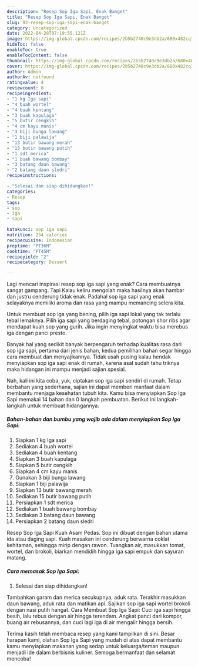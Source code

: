 ```yaml
---
description: "Resep Sop Iga Sapi, Enak Banget"
title: "Resep Sop Iga Sapi, Enak Banget"
slug: 92-resep-sop-iga-sapi-enak-banget
category: Uncategorized
date: 2022-04-28T07:19:55.121Z
image: https://img-global.cpcdn.com/recipes/2b5b2740c9e3db2a/680x482cq70/sop-iga-sapi-foto-resep-utama.jpg
hideToc: false
enableToc: true
enableTocContent: false
thumbnail: https://img-global.cpcdn.com/recipes/2b5b2740c9e3db2a/680x482cq70/sop-iga-sapi-foto-resep-utama.jpg
cover: https://img-global.cpcdn.com/recipes/2b5b2740c9e3db2a/680x482cq70/sop-iga-sapi-foto-resep-utama.jpg
author: Admin
authorAv: notfound
ratingvalue: 4
reviewcount: 8
recipeingredient:
- "1 kg Iga sapi"
- "4 buah wortel"
- "4 buah kentang"
- "3 buah kapulaga"
- "5 butir cengkih"
- "4 cm kayu manis"
- "3 biji bunga lawang"
- "1 biji palawija"
- "13 butir bawang merah"
- "15 butir bawang putih"
- "1 sdt merica"
- "1 buah bawang bombay"
- "3 batang daun bawang"
- "2 batang daun sledri"
recipeinstructions:

- "Selesai dan siap dihidangkan!"
categories:
- Resep
tags:
- sop
- iga
- sapi

katakunci: sop iga sapi 
nutrition: 254 calories
recipecuisine: Indonesian
preptime: "PT36M"
cooktime: "PT45M"
recipeyield: "2"
recipecategory: Dessert

---
```



Lagi mencari inspirasi resep sop iga sapi yang enak? Cara membuatnya sangat gampang. Tapi Kalau keliru mengolah maka hasilnya akan hambar dan justru cenderung tidak enak. Padahal sop iga sapi yang enak selayaknya memiliki aroma dan rasa yang mampu memancing selera kita.


Untuk membuat sop iga yang bening, pilih iga sapi lokal yang tak terlalu tebal lemaknya. Pilih iga sapi yang berdaging tebal, potongan shor ribs agar mendapat kuah sop yang gurih. Jika ingin menyingkat waktu bisa merebus iga dengan panci presto.

Banyak hal yang sedikit banyak berpengaruh terhadap kualitas rasa dari sop iga sapi, pertama dari jenis bahan, kedua pemilihan bahan segar hingga cara membuat dan menyajikannya. Tidak usah pusing kalau hendak menyiapkan sop iga sapi enak di rumah, karena asal sudah tahu triknya maka hidangan ini mampu menjadi sajian spesial.


Nah, kali ini kita coba, yuk, ciptakan sop iga sapi sendiri di rumah. Tetap berbahan yang sederhana, sajian ini dapat memberi manfaat dalam membantu menjaga kesehatan tubuh kita. Kamu bisa menyiapkan Sop Iga Sapi memakai 14 bahan dan 0 langkah pembuatan. Berikut ini langkah-langkah untuk membuat hidangannya.

<!--inarticleads1-->

##### Bahan-bahan dan bumbu yang wajib ada dalam menyiapkan Sop Iga Sapi:

1. Siapkan 1 kg Iga sapi
1. Sediakan 4 buah wortel
1. Sediakan 4 buah kentang
1. Siapkan 3 buah kapulaga
1. Siapkan 5 butir cengkih
1. Siapkan 4 cm kayu manis
1. Gunakan 3 biji bunga lawang
1. Siapkan 1 biji palawija
1. Siapkan 13 butir bawang merah
1. Sediakan 15 butir bawang putih
1. Persiapkan 1 sdt merica
1. Sediakan 1 buah bawang bombay
1. Sediakan 3 batang daun bawang
1. Persiapkan 2 batang daun sledri


Resep Sop Iga Sapi Kuah Asam Pedas. Sop ini dibuat dengan bahan utama ida atau daging sapi. Kuah masakan ini cenderung berwarna coklat kehitaman, sehingga mirip dengan rawon. Tuangkan air, masukkan tomat, wortel, dan brokoli, biarkan mendidih hingga iga sapi empuk dan sayuran matang. 

<!--inarticleads2-->

##### Cara memasak Sop Iga Sapi:


1. Selesai dan siap dihidangkan!

Tambahkan garam dan merica secukupnya, aduk rata. Terakhir masukkan daun bawang, aduk rata dan matikan api. Sajikan sop iga sapi wortel brokoli dengan nasi putih hangat. Cara Membuat Sop Iga Sapi: Cuci iga sapi hingga besih, lalu rebus dengan air hingga terendam. Angkat panci dari kompor, buang air rebusannya, dan cuci lagi iga di air mengalir hingga bersih. 

Terima kasih telah membaca resep yang kami tampilkan di sini. Besar harapan kami, olahan Sop Iga Sapi yang mudah di atas dapat membantu kamu menyiapkan makanan yang sedap untuk keluarga/teman maupun menjadi ide dalam berbisnis kuliner. Semoga bermanfaat dan selamat mencoba!
